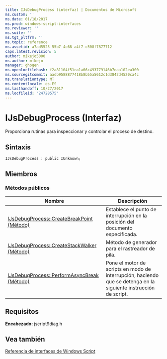 ```yaml
---
title: IJsDebugProcess (interfaz) | Documentos de Microsoft
ms.custom: ''
ms.date: 01/18/2017
ms.prod: windows-script-interfaces
ms.reviewer: ''
ms.suite: ''
ms.tgt_pltfrm: ''
ms.topic: reference
ms.assetid: a7ad5525-55b7-4c68-a4f7-c508f7877712
caps.latest.revision: 5
author: mikejo5000
ms.author: mikejo
manager: ghogen
ms.openlocfilehash: f2a81104f51ca1a66c493779146b7eaa102ea300
ms.sourcegitcommit: aadb9588877418b8b55a5612c1d3842d4520ca4c
ms.translationtype: MT
ms.contentlocale: es-ES
ms.lasthandoff: 10/27/2017
ms.locfileid: "24728575"
---
```

# <a name="ijsdebugprocess-interface"></a>IJsDebugProcess (Interfaz)
Proporciona rutinas para inspeccionar y controlar el proceso de destino.  
  
## <a name="syntax"></a>Sintaxis  
  
```  
IJsDebugProcess : public IUnknown;  
```  
  
## <a name="members"></a>Miembros  
  
### <a name="public-methods"></a>Métodos públicos  
  
|Nombre|Descripción|  
|----------|-----------------|  
|[IJsDebugProcess::CreateBreakPoint (Método)](../../winscript/reference/ijsdebugprocess-createbreakpoint-method.md)|Establece el punto de interrupción en la posición del documento especificada.|  
|[IJsDebugProcess::CreateStackWalker (Método)](../../winscript/reference/ijsdebugprocess-createstackwalker-method.md)|Método de generador para el rastreador de pila.|  
|[IJsDebugProcess::PerformAsyncBreak (Método)](../../winscript/reference/ijsdebugprocess-performasyncbreak-method.md)|Pone el motor de scripts en modo de interrupción, haciendo que se detenga en la siguiente instrucción de script.|  
  
## <a name="requirements"></a>Requisitos  
 **Encabezado:** jscript9diag.h  
  
## <a name="see-also"></a>Vea también  
 [Referencia de interfaces de Windows Script](../../winscript/reference/windows-script-interfaces-reference.md)